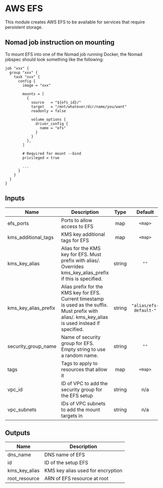 # AWS EFS

This module creates AWS EFS to be available for services that require persistent
storage.

## Nomad job instruction on mounting

To mount EFS into one of the Nomad job running Docker, the Nomad jobspec should
look something like the following:

```hcl
job "xxx" {
  group "xxx" {
    task "xxx" {
      config {
        image = "xxx"

        mounts = [
          {
            source   = "${efs_id}/"
            target   = "/mnt/whatever/dir/name/you/want"
            readonly = false

            volume_options {
              driver_config {
                name = "efs"
              }
            }
          },
        ]

        # Required for mount --bind
        privileged = true

        ...
      }
    }
  }
}
```

## Inputs

| Name | Description | Type | Default | Required |
|------|-------------|:----:|:-----:|:-----:|
| efs\_ports | Ports to allow access to EFS | map | `<map>` | no |
| kms\_additional\_tags | KMS key additional tags for EFS | map | `<map>` | no |
| kms\_key\_alias | Alias for the KMS key for EFS. Must prefix with alias/. Overrides kms_key_alias_prefix if this is specified. | string | `""` | no |
| kms\_key\_alias\_prefix | Alias prefix for the KMS key for EFS. Current timestamp is used as the suffix. Must prefix with alias/. kms_key_alias is used instead if specified. | string | `"alias/efs-default-"` | no |
| security\_group\_name | Name of security group for EFS. Empty string to use a random name. | string | `""` | no |
| tags | Tags to apply to resources that allow it | map | `<map>` | no |
| vpc\_id | ID of VPC to add the security group for the EFS setup | string | n/a | yes |
| vpc\_subnets | IDs of VPC subnets to add the mount targets in | string | n/a | yes |

## Outputs

| Name | Description |
|------|-------------|
| dns\_name | DNS name of EFS |
| id | ID of the setup EFS |
| kms\_key\_alias | KMS key alias used for encryption |
| root\_resource | ARN of EFS resource at root |
